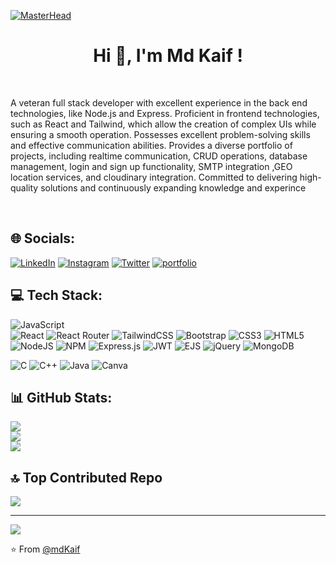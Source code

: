 [![MasterHead](https://developers.giphy.com/branch/master/static/api-512d36c09662682717108a38bbb5c57d.gif)](https://mdkaif.vq.pe/)

<h1 align="center">Hi 👋, I'm Md Kaif !</h1><br>

 <p>A veteran full stack developer with excellent experience in the back end technologies, like Node.js and Express. Proficient in frontend technologies, such as React and Tailwind, which allow the creation of complex UIs while ensuring a smooth operation. Possesses excellent problem-solving skills and effective communication abilities. Provides a diverse portfolio of projects, including realtime communication, CRUD operations, database management, login and sign up functionality, SMTP integration ,GEO location services, and cloudinary integration. Committed to delivering high-quality solutions and continuously expanding knowledge and experince  <p></p><br>




## 🌐 Socials:
[![LinkedIn](https://img.shields.io/badge/LinkedIn-%230077B5.svg?logo=linkedin&logoColor=white)](https://www.linkedin.com/in/md-kaif-ansari-b74543243/?original_referer=)
[![Instagram](https://img.shields.io/badge/Instagram-%23E4405F.svg?logo=Instagram&logoColor=white)](https://instagram.com/thekaifansari/)
[![Twitter](https://img.shields.io/badge/Twitter-%231DA1F2.svg?logo=Twitter&logoColor=white)](https://twitter.com/MdKaifA43103002?t=aXOEmZkvlNvj7wbvHYJnWg&s=09) 
[![portfolio](https://img.shields.io/badge/my_portfolio-000?style=for-the-badge&logo=ko-fi&logoColor=white)](https://mdkaif.vq.pe/)

## 💻 Tech Stack:
![JavaScript](https://img.shields.io/badge/javascript-%23323330.svg?style=for-the-badge&logo=javascript&logoColor=%23F7DF1E)  
![React](https://img.shields.io/badge/react-%2320232a.svg?style=for-the-badge&logo=react&logoColor=%2361DAFB) 
![React Router](https://img.shields.io/badge/React_Router-CA4245?style=for-the-badge&logo=react-router&logoColor=white)
![TailwindCSS](https://img.shields.io/badge/tailwindcss-%2338B2AC.svg?style=for-the-badge&logo=tailwind-css&logoColor=white)
![Bootstrap](https://img.shields.io/badge/bootstrap-%23563D7C.svg?style=for-the-badge&logo=bootstrap&logoColor=white)
![CSS3](https://img.shields.io/badge/css3-%231572B6.svg?style=for-the-badge&logo=css3&logoColor=white)
![HTML5](https://img.shields.io/badge/html5-%23E34F26.svg?style=for-the-badge&logo=html5&logoColor=white) 
![NodeJS](https://img.shields.io/badge/node.js-6DA55F?style=for-the-badge&logo=node.js&logoColor=white) 
![NPM](https://img.shields.io/badge/NPM-%23000000.svg?style=for-the-badge&logo=npm&logoColor=white) 
![Express.js](https://img.shields.io/badge/express.js-%23404d59.svg?style=for-the-badge&logo=express&logoColor=%2361DAFB)
![JWT](https://img.shields.io/badge/JWT-black?style=for-the-badge&logo=JSON%20web%20tokens) 
![EJS](https://img.shields.io/badge/EJS-%23404d59.svg?style=for-the-badge&logo=ejs&logoColor=%white)
![jQuery](https://img.shields.io/badge/jquery-%230769AD.svg?style=for-the-badge&logo=jquery&logoColor=white) 
![MongoDB](https://img.shields.io/badge/MongoDB-%234ea94b.svg?style=for-the-badge&logo=mongodb&logoColor=white) 

![C](https://img.shields.io/badge/c-%2300599C.svg?style=for-the-badge&logo=c&logoColor=white) 
![C++](https://img.shields.io/badge/c++-%2300599C.svg?style=for-the-badge&logo=c%2B%2B&logoColor=white)
![Java](https://img.shields.io/badge/java-%23ED8B00.svg?style=for-the-badge&logo=java&logoColor=white) 
![Canva](https://img.shields.io/badge/Canva-%2300C4CC.svg?style=for-the-badge&logo=Canva&logoColor=white)



## 📊 GitHub Stats:
![](https://github-readme-stats.vercel.app/api?username=Mdkaif-123&theme=tokyonight&hide_border=false&include_all_commits=true&count_private=true)<br/>
![](https://github-readme-streak-stats.herokuapp.com/?user=Mdkaif-123&theme=tokyonight&hide_border=false)<br/>
![](https://github-readme-stats.vercel.app/api/top-langs/?username=Mdkaif-123&theme=tokyonight&hide_border=false&include_all_commits=true&count_private=true&layout=compact)

## 🔝 Top Contributed Repo
![](https://github-contributor-stats.vercel.app/api?username=Mdkaif-123&limit=5&theme=dark&combine_all_yearly_contributions=true)


---
[![](https://visitcount.itsvg.in/api?id=Mdkaif-123&icon=0&color=0)](https://visitcount.itsvg.in)

⭐️ From [@mdKaif](https://github.com/Mdkaif-123)
